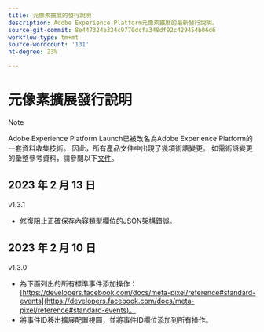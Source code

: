 ```yaml
---
title: 元像素擴展的發行說明
description: Adobe Experience Platform元像素擴展的最新發行說明。
source-git-commit: 8e447324e324c9770dcfa348df92c429454b06d6
workflow-type: tm+mt
source-wordcount: '131'
ht-degree: 23%

---
```


# 元像素擴展發行說明

>[!NOTE]
>
>Adobe Experience Platform Launch已被改名為Adobe Experience Platform的一套資料收集技術。 因此，所有產品文件中出現了幾項術語變更。 如需術語變更的彙整參考資料，請參閱以下[文件](../../../term-updates.md)。

## 2023 年 2 月 13 日

v1.3.1

* 修復阻止正確保存內容類型欄位的JSON架構錯誤。

## 2023 年 2 月 10 日

v1.3.0

* 為下面列出的所有標準事件添加操作： [https://developers.facebook.com/docs/meta-pixel/reference#standard-events](https://developers.facebook.com/docs/meta-pixel/reference#standard-events)。
* 將事件ID移出擴展配置視圖，並將事件ID欄位添加到所有操作。
